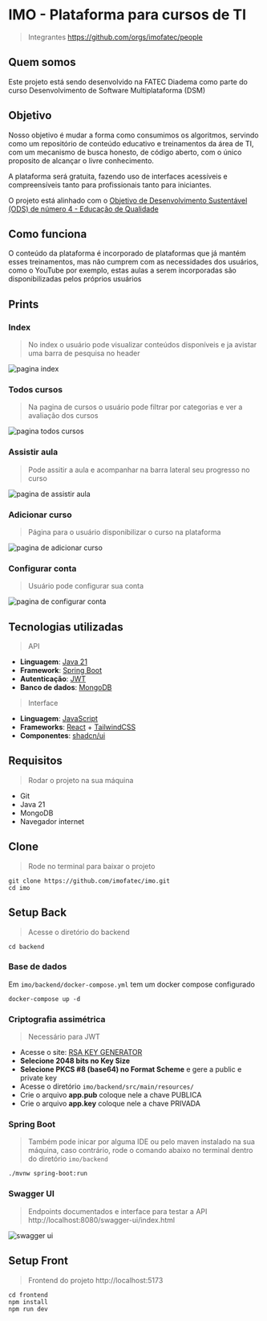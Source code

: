 # IMO - Plataforma para cursos de TI
> Integrantes https://github.com/orgs/imofatec/people

## Quem somos
Este projeto está sendo desenvolvido na FATEC Diadema como parte do curso Desenvolvimento de Software Multiplataforma (DSM)

## Objetivo
Nosso objetivo é mudar a forma como consumimos os algoritmos,
servindo como um repositório de conteúdo educativo e treinamentos da área de
TI, com um mecanismo de busca honesto, de código aberto, com o único
proposito de alcançar o livre conhecimento.

A plataforma será gratuita, fazendo uso de interfaces acessíveis e compreensíveis tanto para profissionais tanto para iniciantes.

O projeto está alinhado com o [Objetivo de Desenvolvimento Sustentável (ODS) de número 4 - Educação de Qualidade](https://brasil.un.org/pt-br/sdgs/4)

## Como funciona
O conteúdo da plataforma é incorporado de plataformas que já
mantém esses treinamentos, mas não cumprem com as necessidades dos usuários,
como o YouTube por exemplo, estas aulas a serem incorporadas são disponibilizadas pelos próprios usuários

## Prints

### Index
> No index o usuário pode visualizar conteúdos disponíveis e ja avistar uma barra de pesquisa no header

![pagina index](./assets/index.png)

### Todos cursos
> Na pagina de cursos o usuário pode filtrar por categorias e ver a avaliação dos cursos

![pagina todos cursos](./assets/todos-cursos.png)

### Assistir aula
> Pode assitir a aula e acompanhar na barra lateral seu progresso no curso

![pagina de assistir aula](./assets/assistir-aula.png)

### Adicionar curso
> Página para o usuário disponibilizar o curso na plataforma

![pagina de adicionar curso](./assets/contribuir-curso.png)

### Configurar conta
> Usuário pode configurar sua conta

![pagina de configurar conta](./assets/configurar-conta.png)

## Tecnologias utilizadas
> API
- **Linguagem**: [Java 21](https://www.java.com/pt-BR/)
- **Framework**: [Spring Boot](https://spring.io/projects/spring-boot)
- **Autenticação**: [JWT](https://jwt.io/)
- **Banco de dados**: [MongoDB](https://www.mongodb.com/)
> Interface
- **Linguagem**: [JavaScript](https://developer.mozilla.org/pt-BR/docs/Web/JavaScript)
- **Frameworks**: [React](https://react.dev/) + [TailwindCSS](https://tailwindcss.com/)
- **Componentes**: [shadcn/ui](https://ui.shadcn.com/)

## Requisitos
> Rodar o projeto na sua máquina
- Git
- Java 21
- MongoDB
- Navegador internet

## Clone
> Rode no terminal para baixar o projeto
```
git clone https://github.com/imofatec/imo.git
cd imo
```

## Setup Back
> Acesse o diretório do backend
```
cd backend
```
### Base de dados
Em `imo/backend/docker-compose.yml` tem um docker compose configurado
```
docker-compose up -d
```

### Criptografia assimétrica
> Necessário para JWT
- Acesse o site: [RSA KEY GENERATOR](https://www.csfieldguide.org.nz/en/interactives/rsa-key-generator/)
- **Selecione 2048 bits no Key Size**
- **Selecione PKCS #8 (base64) no Format Scheme** e gere a public e private key
- Acesse o diretório `imo/backend/src/main/resources/`
- Crie o arquivo **app.pub** coloque nele a chave PUBLICA
- Crie o arquivo  **app.key** coloque nele a chave PRIVADA

### Spring Boot
> Também pode inicar por alguma IDE ou pelo maven instalado na sua máquina, caso contrário, rode o comando abaixo no terminal dentro do diretório `imo/backend`
```
./mvnw spring-boot:run
```
### Swagger UI
> Endpoints documentados e interface para testar a API http://localhost:8080/swagger-ui/index.html

![swagger ui](./assets/swagger-ui.png)


## Setup Front
> Frontend do projeto http://localhost:5173
```
cd frontend
npm install 
npm run dev
```
